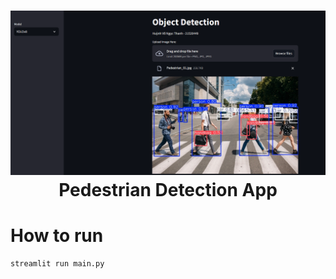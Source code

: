 <div align="center">
 <h1> <img src="./public/app.png" width="1000px"><br/>Pedestrian Detection App</h1>
</div>

#  How to run

```streamlit run main.py```
